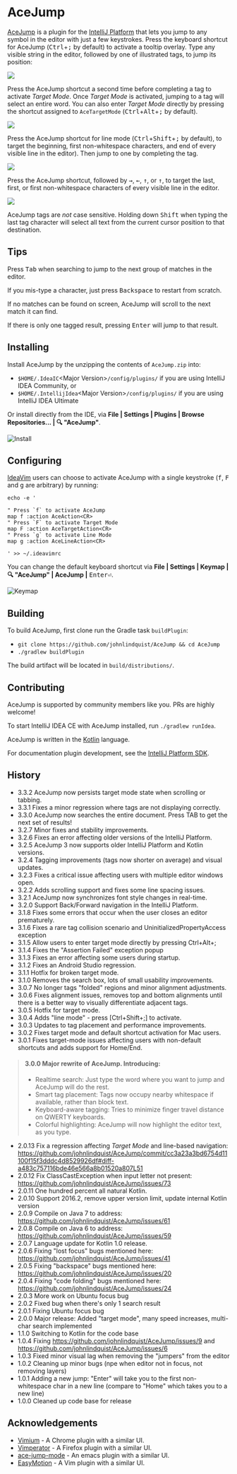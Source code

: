 # AceJump

[AceJump](https://plugins.jetbrains.com/plugin/7086) is a plugin for the [IntelliJ Platform](https://github.com/JetBrains/intellij-community/) that lets you jump to any symbol in the editor with just a few keystrokes. Press the keyboard shortcut for AceJump (<kbd>Ctrl</kbd>+<kbd>;</kbd> by default) to activate a tooltip overlay. Type any visible string in the editor, followed by one of illustrated tags, to jump its position:

![](https://cloud.githubusercontent.com/assets/175716/20177444/124fb534-a74d-11e6-8912-1d220ae27091.png)

Press the AceJump shortcut a second time before completing a tag to activate *Target Mode*. Once *Target Mode* is activated, jumping to a tag will select an entire word. You can also enter *Target Mode* directly by pressing the shortcut assigned to `AceTargetMode` (<kbd>Ctrl</kbd>+<kbd>Alt</kbd>+<kbd>;</kbd> by default).

![](https://cloud.githubusercontent.com/assets/175716/20177362/a9976398-a74c-11e6-955d-df029c7b329b.png)

Press the AceJump shortcut for line mode (<kbd>Ctrl</kbd>+<kbd>Shift</kbd>+<kbd>;</kbd> by default), to target the beginning, first non-whitespace characters, and end of every visible line in the editor). Then jump to one by completing the tag.

![](https://cloud.githubusercontent.com/assets/175716/20533565/f7d04d1e-b0ab-11e6-8b89-f7b10a98752d.png)

Press the AceJump shortcut, followed by <kbd>→</kbd>, <kbd>←</kbd>, <kbd>↑</kbd>, or <kbd>↑</kbd>, to target the last, first, or first non-whitespace characters of every visible line in the editor.

![](https://cloud.githubusercontent.com/assets/175716/20177472/4f0ba956-a74d-11e6-97ba-b296eacdd396.png)

AceJump tags are *not* case sensitive. Holding down <kbd>Shift</kbd> when typing the last tag character will select all text from the current cursor position to that destination.

## Tips

Press <kbd>Tab</kbd> when searching to jump to the next group of matches in the editor.

If you mis-type a character, just press <kbd>Backspace</kbd> to restart from scratch.

If no matches can be found on screen, AceJump will scroll to the next match it can find.

If there is only one tagged result, pressing <kbd>Enter</kbd> will jump to that result.

## Installing

Install AceJump by the unzipping the contents of `AceJump.zip` into:

- `$HOME/.IdeaIC`&lt;Major Version&gt;`/config/plugins/` if you are using IntelliJ IDEA Community, or
- `$HOME/.IntellijIdea`&lt;Major Version&gt;`/config/plugins/` if you are using IntelliJ IDEA Ultimate

Or install directly from the IDE, via **File \| Settings \| Plugins \| Browse Repositories... \| 🔍 "AceJump"**.

![Install](https://cloud.githubusercontent.com/assets/175716/11760310/cb4657e6-a064-11e5-8e07-837c2c0c40eb.png)

## Configuring

[IdeaVim](https://plugins.jetbrains.com/plugin/164) users can choose to activate AceJump with a single keystroke (<kbd>f</kbd>, <kbd>F</kbd> and <kbd>g</kbd> are arbitrary) by running:

```
echo -e '

" Press `f` to activate AceJump
map f :action AceAction<CR>
" Press `F` to activate Target Mode
map F :action AceTargetAction<CR>
" Press `g` to activate Line Mode
map g :action AceLineAction<CR>

' >> ~/.ideavimrc
```

You can change the default keyboard shortcut via **File \| Settings \| Keymap \| 🔍 "AceJump" \| AceJump \|** <kbd>Enter⏎</kbd>.

![Keymap](https://cloud.githubusercontent.com/assets/175716/11760350/911aed4c-a065-11e5-8f17-49bc97ad1dad.png)

## Building

To build AceJump, first clone run the Gradle task `buildPlugin`:

* `git clone https://github.com/johnlindquist/AceJump && cd AceJump`
* `./gradlew buildPlugin`

The build artifact will be located in `build/distributions/`.

## Contributing

AceJump is supported by community members like you. PRs are highly welcome!

To start IntelliJ IDEA CE with AceJump installed, run `./gradlew runIdea`. 

AceJump is written in the [Kotlin](https://kotlinlang.org/) language.

For documentation plugin development, see the [IntelliJ Platform SDK](www.jetbrains.org/intellij/sdk/docs/).

## History

- 3.3.2 AceJump now persists target mode state when scrolling or tabbing.
- 3.3.1 Fixes a minor regression where tags are not displaying correctly.
- 3.3.0 AceJump now searches the entire document. Press TAB to get the next set of results!
- 3.2.7 Minor fixes and stability improvements.
- 3.2.6 Fixes an error affecting older versions of the IntelliJ Platform.
- 3.2.5 AceJump 3 now supports older IntelliJ Platform and Kotlin versions.
- 3.2.4 Tagging improvements (tags now shorter on average) and visual updates.
- 3.2.3 Fixes a critical issue affecting users with multiple editor windows open. 
- 3.2.2 Adds scrolling support and fixes some line spacing issues.
- 3.2.1 AceJump now synchronizes font style changes in real-time.
- 3.2.0 Support Back/Forward navigation in the IntelliJ Platform.
- 3.1.8 Fixes some errors that occur when the user closes an editor prematurely.
- 3.1.6 Fixes a rare tag collision scenario and UninitializedPropertyAccess exception
- 3.1.5 Allow users to enter target mode directly by pressing Ctrl+Alt+;
- 3.1.4 Fixes the "Assertion Failed" exception popup
- 3.1.3 Fixes an error affecting some users during startup.
- 3.1.2 Fixes an Android Studio regression.
- 3.1.1 Hotfix for broken target mode.
- 3.1.0 Removes the search box, lots of small usability improvements.
- 3.0.7 No longer tags "folded" regions and minor alignment adjustments.
- 3.0.6 Fixes alignment issues, removes top and bottom alignments until there is a better way to visually differentiate adjacent tags.
- 3.0.5 Hotfix for target mode.
- 3.0.4 Adds "line mode" - press [Ctrl+Shift+;] to activate.
- 3.0.3 Updates to tag placement and performance improvements.
- 3.0.2 Fixes target mode and default shortcut activation for Mac users.
- 3.0.1 Fixes target-mode issues affecting users with non-default shortcuts and adds support for Home/End.

>#### 3.0.0 Major rewrite of AceJump. Introducing:
>
>* Realtime search: Just type the word where you want to jump and AceJump will 
do the rest.
>* Smart tag placement: Tags now occupy nearby whitespace if available, rather
than block text.
>* Keyboard-aware tagging: Tries to minimize finger travel distance on QWERTY 
keyboards.
>* Colorful highlighting: AceJump will now highlight the editor text, 
as you type.

- 2.0.13  Fix a regression affecting *Target Mode* and line-based navigation: https://github.com/johnlindquist/AceJump/commit/cc3a23a3bd6754d11100f15f3dddc4d8529926df#diff-a483c757116bde46e566a8b01520a807L51</dd>
- 2.0.12 Fix ClassCastException when input letter not present: https://github.com/johnlindquist/AceJump/issues/73
- 2.0.11 One hundred percent all natural Kotlin.
- 2.0.10 Support 2016.2, remove upper version limit, update internal Kotlin version
- 2.0.9 Compile on Java 7 to address: https://github.com/johnlindquist/AceJump/issues/61
- 2.0.8 Compile on Java 6 to address: https://github.com/johnlindquist/AceJump/issues/59
- 2.0.7 Language update for Kotlin 1.0 release.
- 2.0.6 Fixing "lost focus" bugs mentioned here: https://github.com/johnlindquist/AceJump/issues/41
- 2.0.5 Fixing "backspace" bugs mentioned here: https://github.com/johnlindquist/AceJump/issues/20
- 2.0.4 Fixing "code folding" bugs mentioned here: https://github.com/johnlindquist/AceJump/issues/24
- 2.0.3 More work on Ubuntu focus bug
- 2.0.2 Fixed bug when there's only 1 search result
- 2.0.1 Fixing Ubuntu focus bug
- 2.0.0 Major release: Added "target mode", many speed increases, multi-char search implemented
- 1.1.0 Switching to Kotlin for the code base
- 1.0.4 Fixing https://github.com/johnlindquist/AceJump/issues/9 and https://github.com/johnlindquist/AceJump/issues/6
- 1.0.3 Fixed minor visual lag when removing the "jumpers" from the editor
- 1.0.2 Cleaning up minor bugs (npe when editor not in focus, not removing layers)
- 1.0.1 Adding a new jump: "Enter" will take you to the first non-whitespace char in a new line (compare to "Home" which takes you to a new line)
- 1.0.0 Cleaned up code base for release

## Acknowledgements

- [Vimium](https://vimium.github.io/) - A Chrome plugin with a similar UI.
- [Vimperator](http://www.vimperator.org/) - A Firefox plugin with a similar UI.
- [ace-jump-mode](https://www.emacswiki.org/emacs/AceJump) - An emacs plugin with a similar UI.
- [EasyMotion](https://github.com/easymotion/vim-easymotion) - A Vim plugin with a similar UI.

